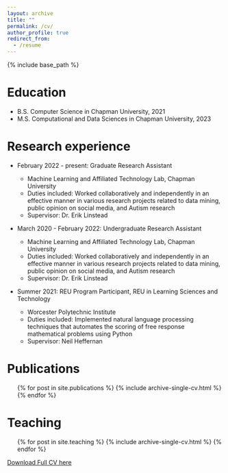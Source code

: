 ```yaml
---
layout: archive
title: ""
permalink: /cv/
author_profile: true
redirect_from:
  - /resume
---
```


{% include base_path %}

Education
======
* B.S. Computer Science in Chapman University, 2021
* M.S. Computational and Data Sciences in Chapman University, 2023


Research experience
======
* February 2022 - present: Graduate Research Assistant
  * Machine Learning and Affiliated Technology Lab, Chapman University
  * Duties included: Worked collaboratively and independently in an effective manner in various research projects related to data mining, public opinion on social media, and Autism research
  * Supervisor: Dr. Erik Linstead

* March 2020 - February 2022: Undergraduate Research Assistant
  * Machine Learning and Affiliated Technology Lab, Chapman University
  * Duties included: Worked collaboratively and independently in an effective manner in various research projects related to data mining, public opinion on social media, and Autism research
  * Supervisor: Dr. Erik Linstead

* Summer 2021: REU Program Participant, REU in Learning Sciences and Technology
  * Worcester Polytechnic Institute
  * Duties included:  Implemented natural language processing techniques that automates the scoring of free response mathematical problems using Python
  * Supervisor: Neil Heffernan
  
<!-- Skills
======
* Skill 1
* Skill 2
  * Sub-skill 2.1
  * Sub-skill 2.2
  * Sub-skill 2.3
* Skill 3 -->

Publications
======
  <ul>{% for post in site.publications %}
    {% include archive-single-cv.html %}
  {% endfor %}</ul>
  
<!-- Talks
======
  <ul>{% for post in site.talks %}
    {% include archive-single-talk-cv.html %}
  {% endfor %}</ul> -->
  
Teaching
======
  <ul>{% for post in site.teaching %}
    {% include archive-single-cv.html %}
  {% endfor %}</ul>
  
<!-- Service and leadership
======
* Currently signed in to 43 different slack teams -->

[Download Full CV here](http://academicpages.github.io/files/GabrielaPintoCV.pdf)

